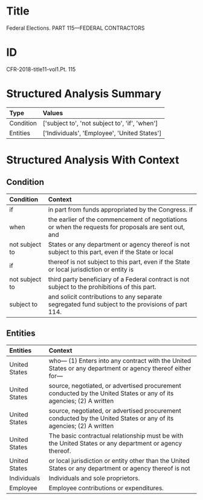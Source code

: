 # Title

 Federal Elections. PART 115—FEDERAL CONTRACTORS


# ID

 CFR-2018-title11-vol1.Pt. 115


# Structured Analysis Summary

| Type      | Values                                         |
|:----------|:-----------------------------------------------|
| Condition | ['subject to', 'not subject to', 'if', 'when'] |
| Entities  | ['Individuals', 'Employee', 'United States']   |


# Structured Analysis With Context

 


## Condition

| Condition      | Context                                                                                              |
|:---------------|:-----------------------------------------------------------------------------------------------------|
| if             | in part from funds appropriated by the Congress. if                                                  |
| when           | the earlier of the commencement of negotiations or when the requests for proposals are sent out, and |
| not subject to | States or any department or agency thereof is not subject to this part, even if the State or local   |
| if             | thereof is not subject to this part, even if the State or local jurisdiction or entity is            |
| not subject to | third party beneficiary of a Federal contract is not subject to  the prohibitions of this part.      |
| subject to     | and solicit contributions to any separate segregated fund subject to  the provisions of part 114.    |


## Entities

| Entities      | Context                                                                                                              |
|:--------------|:---------------------------------------------------------------------------------------------------------------------|
| United States | who&#8212; (1) Enters into any contract with the United States or any department or agency thereof either for&#8212; |
| United States | source, negotiated, or advertised procurement conducted by the United States or any of its agencies; (2) A written   |
| United States | source, negotiated, or advertised procurement conducted by the United States or any of its agencies; (2) A written   |
| United States | The basic contractual relationship must be with the United States  or any department or agency thereof.              |
| United States | or local jurisdiction or entity other than the United States or any department or agency thereof is not              |
| Individuals   | Individuals  and sole proprietors.                                                                                   |
| Employee      | Employee  contributions or expenditures.                                                                             |


